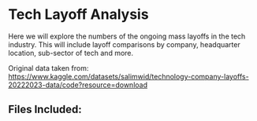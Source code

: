 # Tech Layoff Analysis

Here we will explore the numbers of the ongoing mass layoffs in the tech industry. This will include layoff comparisons by company, headquarter location,
sub-sector of tech and more.

Original data taken from: https://www.kaggle.com/datasets/salimwid/technology-company-layoffs-20222023-data/code?resource=download

## Files Included:
